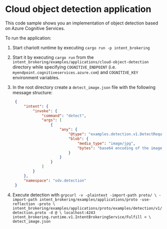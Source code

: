 # Cloud object detection application

This code sample shows you an implementation of object detection based on Azure
Cognitive Services.

To run the application:

1. Start chariott runtime by executing `cargo run -p intent_brokering`
2. Start it by executing `cargo run` from the
   `intent_brokering/examples/applications/cloud-object-detection` directory while specifying
   `COGNITIVE_ENDPOINT` (i.e. `myendpoint.cognitiveservices.azure.com`) and
   `COGNITIVE_KEY` environment variables.
3. In the root directory create a `detect_image.json` file with the following
   message structure:

   ```json
    {
        "intent": {
            "invoke": {
                "command": "detect",
                "args": [
                    {
                        "any": {
                            "@type": "examples.detection.v1.DetectRequest",
                            "blob": {
                                "media_type": "image/jpg",
                                "bytes": "base64 encoding of the image"
                            }
                        }
                    }
                ]
            }
        },
        "namespace": "sdv.detection"
    }
   ```

4. Execute detection with `grpcurl -v -plaintext -import-path proto/ \
   -import-path intent_brokering/examples/applications/proto -use-reflection -proto \
   intent_brokering/examples/applications/proto/examples/detection/v1/detection.proto -d @ \
   localhost:4243 intent_brokering.runtime.v1.IntentBrokeringService/Fulfill < \
   detect_image.json`

